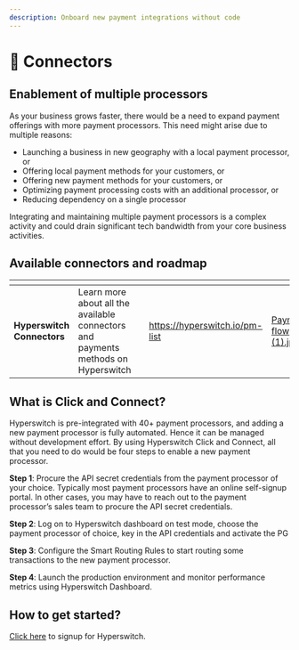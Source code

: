 ```yaml
---
description: Onboard new payment integrations without code
---
```


# 🔌 Connectors

## Enablement of multiple processors

As your business grows faster, there would be a need to expand payment offerings with more payment processors. This need might arise due to multiple reasons:

* Launching a business in new geography with a local payment processor, or
* Offering local payment methods for your customers, or
* Offering new payment methods for your customers, or
* Optimizing payment processing costs with an additional processor, or
* Reducing dependency on a single processor

Integrating and maintaining multiple payment processors is a complex activity and could drain significant tech bandwidth from your core business activities.

## Available connectors and roadmap <a href="#available-connectors-and-future-roadmap" id="available-connectors-and-future-roadmap"></a>

<table data-card-size="large" data-view="cards"><thead><tr><th></th><th></th><th></th><th data-hidden data-card-target data-type="content-ref"></th><th data-hidden data-card-cover data-type="files"></th></tr></thead><tbody><tr><td><strong>Hyperswitch Connectors</strong></td><td>Learn more about all the available connectors and payments methods on Hyperswitch</td><td></td><td><a href="https://hyperswitch.io/pm-list">https://hyperswitch.io/pm-list</a></td><td><a href="../../.gitbook/assets/Payment flow (1).jpg">Payment flow (1).jpg</a></td></tr></tbody></table>

## What is Click and Connect?

Hyperswitch is pre-integrated with 40+ payment processors, and adding a new payment processor is fully automated. Hence it can be managed without development effort. By using Hyperswitch Click and Connect, all that you need to do would be four steps to enable a new payment processor.

**Step 1**: Procure the API secret credentials from the payment processor of your choice. Typically most payment processors have an online self-signup portal. In other cases, you may have to reach out to the payment processor’s sales team to procure the API secret credentials.

**Step 2**: Log on to Hyperswitch dashboard on test mode, choose the payment processor of choice, key in the API credentials and activate the PG

**Step 3**: Configure the Smart Routing Rules to start routing some transactions to the new payment processor.

**Step 4**: Launch the production environment and monitor performance metrics using Hyperswitch Dashboard.

## How to get started?

[Click here](https://hyperswitch.io/contact-sales) to signup for Hyperswitch.
